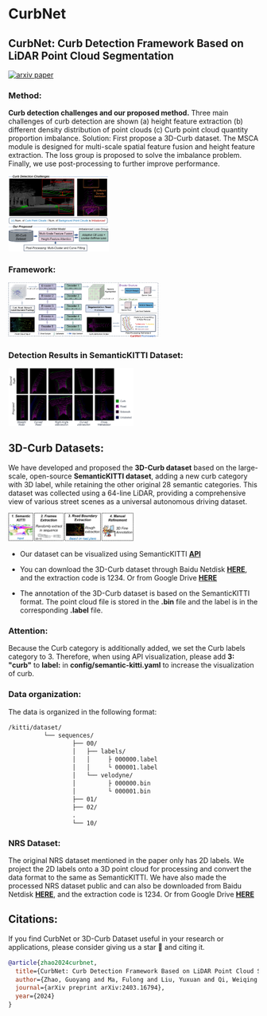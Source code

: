 # CurbNet
## CurbNet: Curb Detection Framework Based on LiDAR Point Cloud Segmentation
[![arxiv paper](https://img.shields.io/badge/arXiv-Paper-red)](https://arxiv.org/abs/2403.16794)
<br>

### Method:
**Curb detection challenges and our proposed method.** Three main challenges of curb detection are shown (a) height feature extraction (b) different density distribution of point clouds (c) Curb point cloud quantity proportion imbalance. Solution: First propose a 3D-Curb dataset. The MSCA module is designed for multi-scale spatial feature fusion and height feature extraction. The loss group is proposed to solve the imbalance problem. Finally, we use post-processing to further improve performance.

<img src="https://github.com/guoyangzhao/CurbNet/blob/main/images/cover-figure527.png" width="40%" height="auto">

### Framework:

<img src="https://github.com/guoyangzhao/CurbNet/blob/main/images/framework527.png" width="60%" height="auto">

### Detection Results in SemanticKITTI Dataset:

<img src="https://github.com/guoyangzhao/CurbNet/blob/main/images/3Dcurb-no-occ2.png" width="50%" height="auto">


## 3D-Curb Datasets:
We have developed and proposed the **3D-Curb dataset** based on the large-scale, open-source **SemanticKITTI dataset**, adding a new curb category with 3D label, while retaining the other original 28 semantic categories. This dataset was collected using a 64-line LiDAR, providing a comprehensive view of various street scenes as a universal autonomous driving dataset.

<img src="https://github.com/guoyangzhao/CurbNet/blob/main/images/Dataset_construct527.png" width="50%" height="auto">

- Our dataset can be visualized using SemanticKITTI **[API](https://github.com/PRBonn/semantic-kitti-api)**

- You can download the 3D-Curb dataset through Baidu Netdisk **[HERE](https://pan.baidu.com/s/1YKtiCdgugzTxHD6dTpXNHQ)**, and the extraction code is 1234. Or from Google Drive **[HERE](https://drive.google.com/file/d/18rK1TE96SfWMi2GjK0RO1U4UPxumA1-E/view?usp=sharing)**

- The annotation of the 3D-Curb dataset is based on the SemanticKITTI format. The point cloud file is stored in the **.bin** file and the label is in the corresponding **.label** file.


### Attention: 

Because the Curb category is additionally added, we set the Curb labels category to 3. Therefore, when using API visualization, please add **3: "curb"** to **label:** in **config/semantic-kitti.yaml** to increase the visualization of curb.


### Data organization:

The data is organized in the following format:

```
/kitti/dataset/
          └── sequences/
                  ├── 00/
                  │   ├── labels/
                  │   │     ├ 000000.label
                  │   │     └ 000001.label
                  │   └── velodyne/
                  │         ├ 000000.bin
                  │         └ 000001.bin
                  ├── 01/
                  ├── 02/
                  .
                  └── 10/
```

### NRS Dataset: 

The original NRS dataset mentioned in the paper only has 2D labels. We project the 2D labels onto a 3D point cloud for processing and convert the data format to the same as SemanticKITTI. We have also made the processed NRS dataset public and can also be downloaded from Baidu Netdisk **[HERE](https://pan.baidu.com/s/1U6b5c6TxfruNT572_vwLYA)**, and the extraction code is 1234. Or from Google Drive **[HERE](https://drive.google.com/file/d/1kAj1xEHnppwrg2zLp42rCsLL8439glhy/view?usp=sharing)**

## Citations:
If you find CurbNet or 3D-Curb Dataset useful in your research or applications, please consider giving us a star 🌟 and citing it.

```bibtex
@article{zhao2024curbnet,
  title={CurbNet: Curb Detection Framework Based on LiDAR Point Cloud Segmentation},
  author={Zhao, Guoyang and Ma, Fulong and Liu, Yuxuan and Qi, Weiqing and Liu, Ming and Ma, Jun},
  journal={arXiv preprint arXiv:2403.16794},
  year={2024}
}
```

